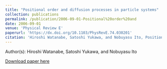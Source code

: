 ```yaml
---
title: "Positional order and diffusion processes in particle systems"
collection: publications
permalink: /publication/2006-09-01-Positional%20order%20and
date: 2006-09-01
venue: 'Physical Review E'
paperurl: 'https://dx.doi.org/10.1103/PhysRevE.74.030201'
citation: 'Hiroshi Watanabe, Satoshi Yukawa, and Nobuyasu Ito, Positional order and diffusion processes in particle systems, Physical Review E, <b>74</b>, 030201R, (2006)'
---
```


Author(s): Hiroshi Watanabe, Satoshi Yukawa, and Nobuyasu Ito


<a href='https://dx.doi.org/10.1103/PhysRevE.74.030201'>Download paper here</a>

